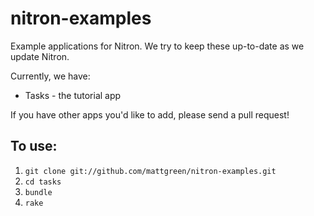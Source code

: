 nitron-examples
===============

Example applications for Nitron. We try to keep these up-to-date as we
update Nitron.

Currently, we have:

* Tasks - the tutorial app

If you have other apps you'd like to add, please send a pull request!

To use:
------

1. `git clone git://github.com/mattgreen/nitron-examples.git`
2. `cd tasks`
3. `bundle`
4. `rake`



